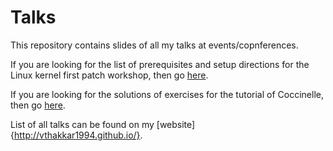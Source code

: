 # Talks
This repository contains slides of all my talks at events/copnferences. 

If you are looking for the list of prerequisites and setup directions for the Linux kernel first patch workshop, then go [here](https://github.com/vthakkar1994/Linux-Kernel-Workshop).

If you are looking for the solutions of exercises for the tutorial of Coccinelle, then go [here](https://github.com/vthakkar1994/LinuxCon_Japan).

List of all talks can be found on my [website]{http://vthakkar1994.github.io/}.
